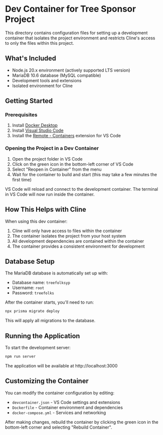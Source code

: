 # Dev Container for Tree Sponsor Project

This directory contains configuration files for setting up a development container that isolates the project environment and restricts Cline's access to only the files within this project.

## What's Included

- Node.js 20.x environment (actively supported LTS version)
- MariaDB 10.6 database (MySQL compatible)
- Development tools and extensions
- Isolated environment for Cline

## Getting Started

### Prerequisites

1. Install [Docker Desktop](https://www.docker.com/products/docker-desktop)
2. Install [Visual Studio Code](https://code.visualstudio.com/)
3. Install the [Remote - Containers](https://marketplace.visualstudio.com/items?itemName=ms-vscode-remote.remote-containers) extension for VS Code

### Opening the Project in a Dev Container

1. Open the project folder in VS Code
2. Click on the green icon in the bottom-left corner of VS Code
3. Select "Reopen in Container" from the menu
4. Wait for the container to build and start (this may take a few minutes the first time)

VS Code will reload and connect to the development container. The terminal in VS Code will now run inside the container.

## How This Helps with Cline

When using this dev container:

1. Cline will only have access to files within the container
2. The container isolates the project from your host system
3. All development dependencies are contained within the container
4. The container provides a consistent environment for development

## Database Setup

The MariaDB database is automatically set up with:

- Database name: `treefolksyp`
- Username: `root`
- Password: `treefolks`

After the container starts, you'll need to run:

```bash
npx prisma migrate deploy
```

This will apply all migrations to the database.

## Running the Application

To start the development server:

```bash
npm run server
```

The application will be available at http://localhost:3000

## Customizing the Container

You can modify the container configuration by editing:

- `devcontainer.json` - VS Code settings and extensions
- `Dockerfile` - Container environment and dependencies
- `docker-compose.yml` - Services and networking

After making changes, rebuild the container by clicking the green icon in the bottom-left corner and selecting "Rebuild Container".
